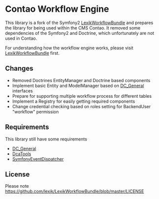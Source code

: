 Contao Workflow Engine
===================

This library is a fork of the Symfony2 [LexikWorkflowBundle](https://github.com/lexik/LexikWorkflowBundle) and prepares
the library for being used within the CMS Contao. It removed some dependencies of the Symfony2 and Doctrine, which
 unfortunately are not used in Contao.

For understanding how the workflow engine works, please visit [LexikWorkflowBundle](https://github.com/lexik/LexikWorkflowBundle)
first.

Changes
----------

* Removed Doctrines EntityManager and Doctrine based components
* Implement basic Entity and ModelManager based on [DC_General](https://github.com/MetaModels/DC_General/) interfaces
* Prepare for supporting multiple workflow process for different tables
* Implement a Registry for easily getting required components
* Change credential checking based on roles setting for BackendUser "workflow" permission

Requirements
---------

This library still have some requirements

* [DC_General](https://github.com/MetaModels/DC_General/)
* [DcaTools](https://github.com/netzmacht/contao-dcatools)
* [SymfonyEventDispatcher](https://github.com/symfony/EventDispatcher)

License
-------

Please note https://github.com/lexik/LexikWorkflowBundle/blob/master/LICENSE